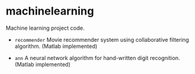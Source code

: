 # machinelearning
Machine learning project code.

- `recommender`
Movie recommender system using collaborative filtering algorithm. (Matlab implemented)

- `ann`
A neural network algorithm for hand-written digit recognition. (Matlab implemented)
